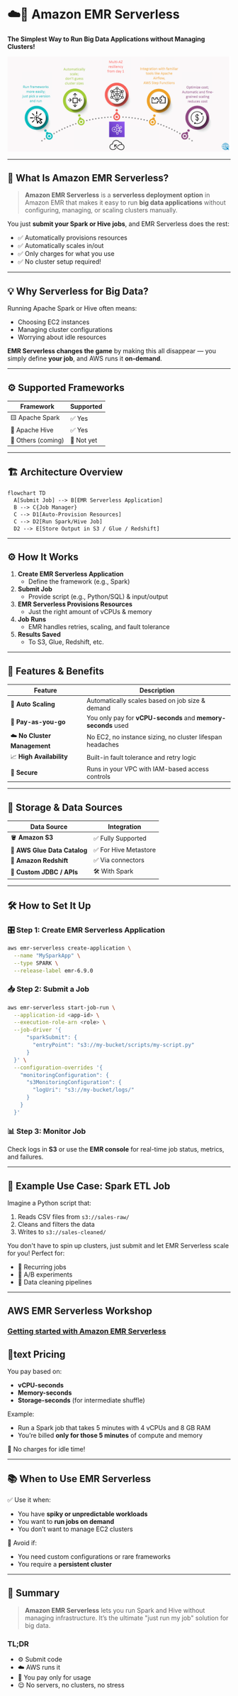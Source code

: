 # ☁️🧠 **Amazon EMR Serverless**

**The Simplest Way to Run Big Data Applications without Managing Clusters!**

![emr-serverless](images/emr-serverless.png)

---

## 🧾 What Is Amazon EMR Serverless?

> **Amazon EMR Serverless** is a **serverless deployment option** in Amazon EMR that makes it easy to run **big data applications** without configuring, managing, or scaling clusters manually.

You just **submit your Spark or Hive jobs**, and EMR Serverless does the rest:

- ✅ Automatically provisions resources
- ✅ Automatically scales in/out
- ✅ Only charges for what you use
- ✅ No cluster setup required!

---

## 💡 Why Serverless for Big Data?

Running Apache Spark or Hive often means:

- Choosing EC2 instances
- Managing cluster configurations
- Worrying about idle resources

**EMR Serverless changes the game** by making this all disappear — you simply define **your job**, and AWS runs it **on-demand**.

---

## ⚙️ Supported Frameworks

| Framework          | Supported  |
| ------------------ | ---------- |
| 🟨 Apache Spark    | ✅ Yes     |
| 🐝 Apache Hive     | ✅ Yes     |
| 📅 Others (coming) | 🚧 Not yet |

---

## 🏗️ Architecture Overview

```mermaid
flowchart TD
  A[Submit Job] --> B[EMR Serverless Application]
  B --> C{Job Manager}
  C --> D1[Auto-Provision Resources]
  C --> D2[Run Spark/Hive Job]
  D2 --> E[Store Output in S3 / Glue / Redshift]
```

---

## ⚙️ How It Works

1. **Create EMR Serverless Application**
   - Define the framework (e.g., Spark)
2. **Submit Job**
   - Provide script (e.g., Python/SQL) & input/output
3. **EMR Serverless Provisions Resources**
   - Just the right amount of vCPUs & memory
4. **Job Runs**
   - EMR handles retries, scaling, and fault tolerance
5. **Results Saved**
   - To S3, Glue, Redshift, etc.

---

## 🚀 Features & Benefits

| Feature                      | Description                                                   |
| ---------------------------- | ------------------------------------------------------------- |
| 🔄 **Auto Scaling**          | Automatically scales based on job size & demand               |
| 💸 **Pay-as-you-go**         | You only pay for **vCPU-seconds** and **memory-seconds** used |
| ☁️ **No Cluster Management** | No EC2, no instance sizing, no cluster lifespan headaches     |
| 📈 **High Availability**     | Built-in fault tolerance and retry logic                      |
| 🔐 **Secure**                | Runs in your VPC with IAM-based access controls               |

---

## 📁 Storage & Data Sources

| Data Source                  | Integration           |
| ---------------------------- | --------------------- |
| 🪣 **Amazon S3**              | ✅ Fully Supported    |
| 📘 **AWS Glue Data Catalog** | ✅ For Hive Metastore |
| 🧮 **Amazon Redshift**       | ✅ Via connectors     |
| 🔗 **Custom JDBC / APIs**    | 🛠️ With Spark         |

---

## 🛠️ How to Set It Up

### 🎛️ Step 1: Create EMR Serverless Application

```bash
aws emr-serverless create-application \
  --name "MySparkApp" \
  --type SPARK \
  --release-label emr-6.9.0
```

### 📥 Step 2: Submit a Job

```bash
aws emr-serverless start-job-run \
  --application-id <app-id> \
  --execution-role-arn <role> \
  --job-driver '{
      "sparkSubmit": {
        "entryPoint": "s3://my-bucket/scripts/my-script.py"
      }
  }' \
  --configuration-overrides '{
    "monitoringConfiguration": {
      "s3MonitoringConfiguration": {
        "logUri": "s3://my-bucket/logs/"
      }
    }
  }'
```

### 📊 Step 3: Monitor Job

Check logs in **S3** or use the **EMR console** for real-time job status, metrics, and failures.

---

## 🧪 Example Use Case: Spark ETL Job

Imagine a Python script that:

1. Reads CSV files from `s3://sales-raw/`
2. Cleans and filters the data
3. Writes to `s3://sales-cleaned/`

You don't have to spin up clusters, just submit and let EMR Serverless scale for you! Perfect for:

- 🔁 Recurring jobs
- 🧪 A/B experiments
- 🧹 Data cleaning pipelines

---

## AWS EMR Serverless Workshop

### [Getting started with Amazon EMR Serverless](https://docs.aws.amazon.com/emr/latest/EMR-Serverless-UserGuide/getting-started.html)

## 💸text Pricing

You pay based on:

- **vCPU-seconds**
- **Memory-seconds**
- **Storage-seconds** (for intermediate shuffle)

Example:

- Run a Spark job that takes 5 minutes with 4 vCPUs and 8 GB RAM
- You’re billed **only for those 5 minutes** of compute and memory

📍 No charges for idle time!

---

## 📚 When to Use EMR Serverless

✅ Use it when:

- You have **spiky or unpredictable workloads**
- You want to **run jobs on demand**
- You don’t want to manage EC2 clusters

🚫 Avoid if:

- You need custom configurations or rare frameworks
- You require a **persistent cluster**

---

## 🧠 Summary

> **Amazon EMR Serverless** lets you run Spark and Hive without managing infrastructure. It’s the ultimate "just run my job" solution for big data.

### TL;DR

- ⚙️ Submit code
- ☁️ AWS runs it
- 🧼 You pay only for usage
- 😌 No servers, no clusters, no stress
